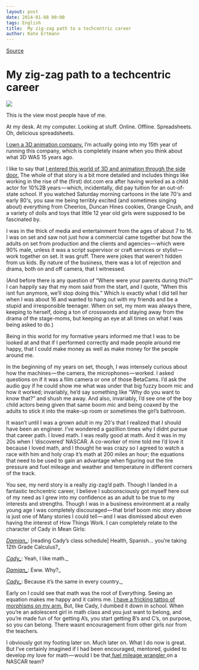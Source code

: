 ```yaml
---
layout: post
date: 2014-01-08 00:00
tags: English
title:  My zig-zag path to a techcentric career
author: Kate Ertmann
---
```


[Source](https://medium.com/mynerdstory-on-medium/8be57f4b9afe "Permalink to My zig-zag path to a techcentric career — #mynerdstory on Medium — Medium")

# My zig-zag path to a techcentric career

![][1]

This is the view most people have of me.

At my desk. At my computer. Looking at stuff. Online. Offline. Spreadsheets. Oh, delicious spreadsheets.

[I own a 3D animation company][2][.][3] I’m actually going into my 15th year of running this company, which is completely insane when you think about what 3D WAS 15 years ago.

I like to say that [I entered this world of 3D and animation through the side door.][4] The whole of that story is a bit more detailed and includes things like working in the rise of the (first) dot.com era after having worked as a child actor for 10%2B years — which, incidentally, did pay tuition for an out-of-state school. If you watched Saturday morning cartoons in the late 70's and early 80's, you saw me being terribly excited (and sometimes singing about) everything from Cheerios, Duncan Hines cookies, Orange Crush, and a variety of dolls and toys that little 12 year old girls were supposed to be fascinated by.

I was in the thick of media and entertainment from the ages of about 7 to 16. I was on set and saw not just how a commercial came together but how the adults on set from production and the clients and agencies — which were 90% male, unless it was a script supervisor or craft services or stylist — work together on set. It was gruff. There were jokes that weren’t hidden from us kids. By nature of the business, there was a lot of rejection and drama, both on and off camera, that I witnessed.

(And before there is any question of “Where were your parents during this?” I can happily say that my mom said from the start, and I quote, “When this isnt fun anymore, we’ll stop doing this.” Which is exactly what I did tell her when I was about 16 and wanted to hang out with my friends and be a stupid and irresponsible teenager. When on set, my mom was always there, keeping to herself, doing a ton of crosswords and staying away from the drama of the stage-moms, but keeping an eye at all times on what I was being asked to do.)

Being in this world for my formative years informed me that I was to be looked at and that if I performed correctly and made people around me happy, that I could make money as well as make money for the people around me.

In the beginning of my years on set, though, I was intensely curious about how the machines — the camera, the microphones — worked. I asked questions on if it was a film camera or one of those BetaCams. I’d ask the audio guy if he could show me what was under that big fuzzy boom mic and how it worked; invariably, he’d say something like “Why do you want to know that?” and shush me away. And also, invariably, I’d see one of the boy child actors being given that same boom mic and being coaxed by the adults to stick it into the make-up room or sometimes the girl’s bathroom.

It wasn’t until I was a grown adult in my 20's that I realized that I should have been an engineer. I’ve wondered a gazillion times why I didnt pursue that career path. I loved math. I was really good at math. And it was in my 20s when I ‘discovered’ NASCAR. A co-worker of mine told me I’d love it because I loved math, and I thought he was crazy so I agreed to watch a race with him and holy crap it’s math at 200 miles an hour; the equations that need to be used to gain an advantage when figuring out the tire pressure and fuel mileage and weather and temperature in different corners of the track.

You see, my nerd story is a really zig-zag’d path. Though I landed in a fantastic techcentric career, I believe I subconsciously got myself here out of my need as I grew into my confidence as an adult to be true to my interests and strengths. Though I was in a business environment at a really young age I was completely discouraged — that brief boom mic story above is just one of Many stories I could tell — and I was dismissed about even having the interest of How Things Work. I can completely relate to the character of Cady in Mean Girls:

_[Damian_][5]_: [reading Cady’s class schedule] Health, Spanish… you’re taking 12th Grade Calculus?_

_[Cady_][6]_: Yeah, I like math._

_[Damian_][5]_: Eww. Why?_

_[Cady_][6]_: Because it’s the same in every country._

Early on I could see that math was the root of Everything. Seeing an equation makes me happy and it calms me. [I have a fricking tattoo of morphisms on my arm.][7] But, like Cady, I dumbed it down in school. When you’re an adolescent girl in math class and you just want to belong, and you’re made fun of for getting A’s, you start getting B’s and C’s, on purpose, so you can belong. There wasnt encouragement from other girls nor from the teachers.

I obviously got my footing later on. Much later on. What I do now is great. But I‘ve certainly imagined if I had been encouraged, mentored, guided to develop my love for math — would I be that[ fuel mileage wrangler ][8]on a NASCAR team?

   [1]: https://d262ilb51hltx0.cloudfront.net/max/800/1*EuM3q6Pg4mjbDtK9EHuASA.jpeg
   [2]: http://animationdynamics.com/portfolio/social-science-storytelling/
   [3]: http://www.animationdynamics.com/
   [4]: http://animationdynamics.com/2009/08/12/its-like-the-final-kiss-to-make-it-come-alive/
   [5]: http://www.imdb.com/name/nm0291881/?ref_=tt_trv_qu
   [6]: http://www.imdb.com/name/nm0517820/?ref_=tt_trv_qu
   [7]: http://www.sheinspires365.com/2010/03/kate-2/
   [8]: http://www.buildingspeed.org/blog/2011/06/the-math-of-fuel-mileage/
